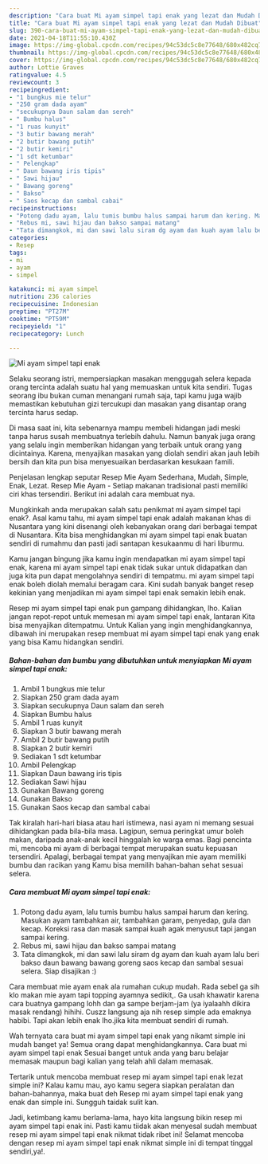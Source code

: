 ```yaml
---
description: "Cara buat Mi ayam simpel tapi enak yang lezat dan Mudah Dibuat"
title: "Cara buat Mi ayam simpel tapi enak yang lezat dan Mudah Dibuat"
slug: 390-cara-buat-mi-ayam-simpel-tapi-enak-yang-lezat-dan-mudah-dibuat
date: 2021-04-18T11:55:10.430Z
image: https://img-global.cpcdn.com/recipes/94c53dc5c8e77648/680x482cq70/mi-ayam-simpel-tapi-enak-foto-resep-utama.jpg
thumbnail: https://img-global.cpcdn.com/recipes/94c53dc5c8e77648/680x482cq70/mi-ayam-simpel-tapi-enak-foto-resep-utama.jpg
cover: https://img-global.cpcdn.com/recipes/94c53dc5c8e77648/680x482cq70/mi-ayam-simpel-tapi-enak-foto-resep-utama.jpg
author: Lottie Graves
ratingvalue: 4.5
reviewcount: 3
recipeingredient:
- "1 bungkus mie telur"
- "250 gram dada ayam"
- "secukupnya Daun salam dan sereh"
- " Bumbu halus"
- "1 ruas kunyit"
- "3 butir bawang merah"
- "2 butir bawang putih"
- "2 butir kemiri"
- "1 sdt ketumbar"
- " Pelengkap"
- " Daun bawang iris tipis"
- " Sawi hijau"
- " Bawang goreng"
- " Bakso"
- " Saos kecap dan sambal cabai"
recipeinstructions:
- "Potong dadu ayam, lalu tumis bumbu halus sampai harum dan kering. Masukan ayam tambahkan air, tambahkan garam, penyedap, gula dan kecap. Koreksi rasa dan masak sampai kuah agak menyusut tapi jangan sampai kering."
- "Rebus mi, sawi hijau dan bakso sampai matang"
- "Tata dimangkok, mi dan sawi lalu siram dg ayam dan kuah ayam lalu beri bakso daun bawang bawang goreng saos kecap dan sambal sesuai selera. Siap disajikan :)"
categories:
- Resep
tags:
- mi
- ayam
- simpel

katakunci: mi ayam simpel 
nutrition: 236 calories
recipecuisine: Indonesian
preptime: "PT27M"
cooktime: "PT59M"
recipeyield: "1"
recipecategory: Lunch

---
```



![Mi ayam simpel tapi enak](https://img-global.cpcdn.com/recipes/94c53dc5c8e77648/680x482cq70/mi-ayam-simpel-tapi-enak-foto-resep-utama.jpg)

Selaku seorang istri, mempersiapkan masakan menggugah selera kepada orang tercinta adalah suatu hal yang memuaskan untuk kita sendiri. Tugas seorang ibu bukan cuman menangani rumah saja, tapi kamu juga wajib memastikan kebutuhan gizi tercukupi dan masakan yang disantap orang tercinta harus sedap.

Di masa  saat ini, kita sebenarnya mampu membeli hidangan jadi meski tanpa harus susah membuatnya terlebih dahulu. Namun banyak juga orang yang selalu ingin memberikan hidangan yang terbaik untuk orang yang dicintainya. Karena, menyajikan masakan yang diolah sendiri akan jauh lebih bersih dan kita pun bisa menyesuaikan berdasarkan kesukaan famili. 

Penjelasan lengkap seputar Resep Mie Ayam Sederhana, Mudah, Simple, Enak, Lezat. Resep Mie Ayam - Setiap makanan tradisional pasti memiliki ciri khas tersendiri. Berikut ini adalah cara membuat nya.

Mungkinkah anda merupakan salah satu penikmat mi ayam simpel tapi enak?. Asal kamu tahu, mi ayam simpel tapi enak adalah makanan khas di Nusantara yang kini disenangi oleh kebanyakan orang dari berbagai tempat di Nusantara. Kita bisa menghidangkan mi ayam simpel tapi enak buatan sendiri di rumahmu dan pasti jadi santapan kesukaanmu di hari liburmu.

Kamu jangan bingung jika kamu ingin mendapatkan mi ayam simpel tapi enak, karena mi ayam simpel tapi enak tidak sukar untuk didapatkan dan juga kita pun dapat mengolahnya sendiri di tempatmu. mi ayam simpel tapi enak boleh diolah memalui beragam cara. Kini sudah banyak banget resep kekinian yang menjadikan mi ayam simpel tapi enak semakin lebih enak.

Resep mi ayam simpel tapi enak pun gampang dihidangkan, lho. Kalian jangan repot-repot untuk memesan mi ayam simpel tapi enak, lantaran Kita bisa menyajikan ditempatmu. Untuk Kalian yang ingin menghidangkannya, dibawah ini merupakan resep membuat mi ayam simpel tapi enak yang enak yang bisa Kamu hidangkan sendiri.

<!--inarticleads1-->

##### Bahan-bahan dan bumbu yang dibutuhkan untuk menyiapkan Mi ayam simpel tapi enak:

1. Ambil 1 bungkus mie telur
1. Siapkan 250 gram dada ayam
1. Siapkan secukupnya Daun salam dan sereh
1. Siapkan  Bumbu halus
1. Ambil 1 ruas kunyit
1. Siapkan 3 butir bawang merah
1. Ambil 2 butir bawang putih
1. Siapkan 2 butir kemiri
1. Sediakan 1 sdt ketumbar
1. Ambil  Pelengkap
1. Siapkan  Daun bawang iris tipis
1. Sediakan  Sawi hijau
1. Gunakan  Bawang goreng
1. Gunakan  Bakso
1. Gunakan  Saos kecap dan sambal cabai


Tak kiralah hari-hari biasa atau hari istimewa, nasi ayam ni memang sesuai dihidangkan pada bila-bila masa. Lagipun, semua peringkat umur boleh makan, daripada anak-anak kecil hinggalah ke warga emas. Bagi pencinta mi, mencoba mi ayam di berbagai tempat merupakan suatu kepuasan tersendiri. Apalagi, berbagai tempat yang menyajikan mie ayam memiliki bumbu dan racikan yang Kamu bisa memilih bahan-bahan sehat sesuai selera. 

<!--inarticleads2-->

##### Cara membuat Mi ayam simpel tapi enak:

1. Potong dadu ayam, lalu tumis bumbu halus sampai harum dan kering. Masukan ayam tambahkan air, tambahkan garam, penyedap, gula dan kecap. Koreksi rasa dan masak sampai kuah agak menyusut tapi jangan sampai kering.
1. Rebus mi, sawi hijau dan bakso sampai matang
1. Tata dimangkok, mi dan sawi lalu siram dg ayam dan kuah ayam lalu beri bakso daun bawang bawang goreng saos kecap dan sambal sesuai selera. Siap disajikan :)


Cara membuat mie ayam enak ala rumahan cukup mudah. Rada sebel ga sih klo makan mie ayam tapi topping ayamnya sedikit,. Ga usah khawatir karena cara buatnya gampang lohh dan ga sampe berjam-jam (ya iyalaahh dikira masak rendang) hihihi. Cuszz langsung aja nih resep simple ada emaknya habibi. Tapi akan lebih enak lho.jika kita membuat sendiri di rumah. 

Wah ternyata cara buat mi ayam simpel tapi enak yang nikamt simple ini mudah banget ya! Semua orang dapat menghidangkannya. Cara buat mi ayam simpel tapi enak Sesuai banget untuk anda yang baru belajar memasak maupun bagi kalian yang telah ahli dalam memasak.

Tertarik untuk mencoba membuat resep mi ayam simpel tapi enak lezat simple ini? Kalau kamu mau, ayo kamu segera siapkan peralatan dan bahan-bahannya, maka buat deh Resep mi ayam simpel tapi enak yang enak dan simple ini. Sungguh taidak sulit kan. 

Jadi, ketimbang kamu berlama-lama, hayo kita langsung bikin resep mi ayam simpel tapi enak ini. Pasti kamu tiidak akan menyesal sudah membuat resep mi ayam simpel tapi enak nikmat tidak ribet ini! Selamat mencoba dengan resep mi ayam simpel tapi enak nikmat simple ini di tempat tinggal sendiri,ya!.

